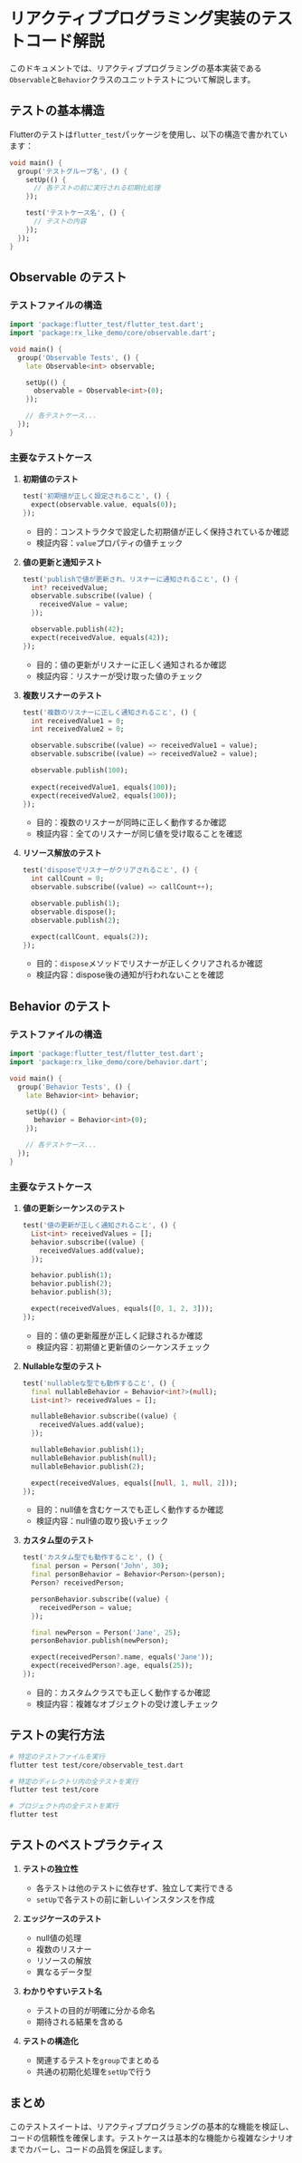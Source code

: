 # リアクティブプログラミング実装のテストコード解説

このドキュメントでは、リアクティブプログラミングの基本実装である`Observable`と`Behavior`クラスのユニットテストについて解説します。

## テストの基本構造

Flutterのテストは`flutter_test`パッケージを使用し、以下の構造で書かれています：

```dart
void main() {
  group('テストグループ名', () {
    setUp(() {
      // 各テストの前に実行される初期化処理
    });

    test('テストケース名', () {
      // テストの内容
    });
  });
}
```

## Observable のテスト

### テストファイルの構造

```dart
import 'package:flutter_test/flutter_test.dart';
import 'package:rx_like_demo/core/observable.dart';

void main() {
  group('Observable Tests', () {
    late Observable<int> observable;

    setUp(() {
      observable = Observable<int>(0);
    });

    // 各テストケース...
  });
}
```

### 主要なテストケース

1. **初期値のテスト**
   ```dart
   test('初期値が正しく設定されること', () {
     expect(observable.value, equals(0));
   });
   ```
   - 目的：コンストラクタで設定した初期値が正しく保持されているか確認
   - 検証内容：`value`プロパティの値チェック

2. **値の更新と通知テスト**
   ```dart
   test('publishで値が更新され、リスナーに通知されること', () {
     int? receivedValue;
     observable.subscribe((value) {
       receivedValue = value;
     });

     observable.publish(42);
     expect(receivedValue, equals(42));
   });
   ```
   - 目的：値の更新がリスナーに正しく通知されるか確認
   - 検証内容：リスナーが受け取った値のチェック

3. **複数リスナーのテスト**
   ```dart
   test('複数のリスナーに正しく通知されること', () {
     int receivedValue1 = 0;
     int receivedValue2 = 0;

     observable.subscribe((value) => receivedValue1 = value);
     observable.subscribe((value) => receivedValue2 = value);

     observable.publish(100);
     
     expect(receivedValue1, equals(100));
     expect(receivedValue2, equals(100));
   });
   ```
   - 目的：複数のリスナーが同時に正しく動作するか確認
   - 検証内容：全てのリスナーが同じ値を受け取ることを確認

4. **リソース解放のテスト**
   ```dart
   test('disposeでリスナーがクリアされること', () {
     int callCount = 0;
     observable.subscribe((value) => callCount++);

     observable.publish(1);
     observable.dispose();
     observable.publish(2);

     expect(callCount, equals(2));
   });
   ```
   - 目的：`dispose`メソッドでリスナーが正しくクリアされるか確認
   - 検証内容：dispose後の通知が行われないことを確認

## Behavior のテスト

### テストファイルの構造

```dart
import 'package:flutter_test/flutter_test.dart';
import 'package:rx_like_demo/core/behavior.dart';

void main() {
  group('Behavior Tests', () {
    late Behavior<int> behavior;

    setUp(() {
      behavior = Behavior<int>(0);
    });

    // 各テストケース...
  });
}
```

### 主要なテストケース

1. **値の更新シーケンスのテスト**
   ```dart
   test('値の更新が正しく通知されること', () {
     List<int> receivedValues = [];
     behavior.subscribe((value) {
       receivedValues.add(value);
     });

     behavior.publish(1);
     behavior.publish(2);
     behavior.publish(3);

     expect(receivedValues, equals([0, 1, 2, 3]));
   });
   ```
   - 目的：値の更新履歴が正しく記録されるか確認
   - 検証内容：初期値と更新値のシーケンスチェック

2. **Nullableな型のテスト**
   ```dart
   test('nullableな型でも動作すること', () {
     final nullableBehavior = Behavior<int?>(null);
     List<int?> receivedValues = [];

     nullableBehavior.subscribe((value) {
       receivedValues.add(value);
     });

     nullableBehavior.publish(1);
     nullableBehavior.publish(null);
     nullableBehavior.publish(2);

     expect(receivedValues, equals([null, 1, null, 2]));
   });
   ```
   - 目的：null値を含むケースでも正しく動作するか確認
   - 検証内容：null値の取り扱いチェック

3. **カスタム型のテスト**
   ```dart
   test('カスタム型でも動作すること', () {
     final person = Person('John', 30);
     final personBehavior = Behavior<Person>(person);
     Person? receivedPerson;

     personBehavior.subscribe((value) {
       receivedPerson = value;
     });

     final newPerson = Person('Jane', 25);
     personBehavior.publish(newPerson);

     expect(receivedPerson?.name, equals('Jane'));
     expect(receivedPerson?.age, equals(25));
   });
   ```
   - 目的：カスタムクラスでも正しく動作するか確認
   - 検証内容：複雑なオブジェクトの受け渡しチェック

## テストの実行方法

```bash
# 特定のテストファイルを実行
flutter test test/core/observable_test.dart

# 特定のディレクトリ内の全テストを実行
flutter test test/core

# プロジェクト内の全テストを実行
flutter test
```

## テストのベストプラクティス

1. **テストの独立性**
   - 各テストは他のテストに依存せず、独立して実行できる
   - `setUp`で各テストの前に新しいインスタンスを作成

2. **エッジケースのテスト**
   - null値の処理
   - 複数のリスナー
   - リソースの解放
   - 異なるデータ型

3. **わかりやすいテスト名**
   - テストの目的が明確に分かる命名
   - 期待される結果を含める

4. **テストの構造化**
   - 関連するテストを`group`でまとめる
   - 共通の初期化処理を`setUp`で行う

## まとめ

このテストスイートは、リアクティブプログラミングの基本的な機能を検証し、コードの信頼性を確保します。テストケースは基本的な機能から複雑なシナリオまでカバーし、コードの品質を保証します。

